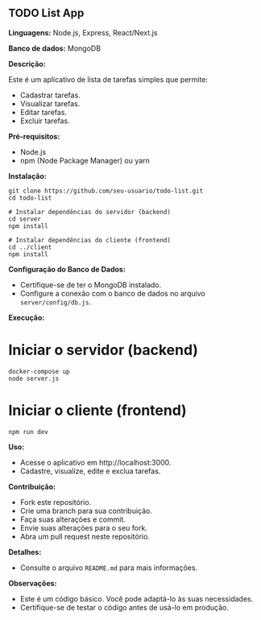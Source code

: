 ## TODO List App

**Linguagens:** Node.js, Express, React/Next.js

**Banco de dados:** MongoDB

**Descrição:**

Este é um aplicativo de lista de tarefas simples que permite:

* Cadastrar tarefas.
* Visualizar tarefas.
* Editar tarefas.
* Excluir tarefas.

**Pré-requisitos:**

* Node.js
* npm (Node Package Manager) ou yarn

**Instalação:**

```
git clone https://github.com/seu-usuario/todo-list.git
cd todo-list

# Instalar dependências do servidor (backend)
cd server
npm install

# Instalar dependências do cliente (frontend)
cd ../client
npm install
```

**Configuração do Banco de Dados:**

* Certifique-se de ter o MongoDB instalado.
* Configure a conexão com o banco de dados no arquivo `server/config/db.js`.

**Execução:**

# Iniciar o servidor (backend)
```
docker-compose up
node server.js
```

# Iniciar o cliente (frontend)
```
npm run dev
```

**Uso:**

* Acesse o aplicativo em http://localhost:3000.
* Cadastre, visualize, edite e exclua tarefas.

**Contribuição:**

* Fork este repositório.
* Crie uma branch para sua contribuição.
* Faça suas alterações e commit.
* Envie suas alterações para o seu fork.
* Abra um pull request neste repositório.

**Detalhes:**

* Consulte o arquivo `README.md` para mais informações.

**Observações:**

* Este é um código básico. Você pode adaptá-lo às suas necessidades.
* Certifique-se de testar o código antes de usá-lo em produção.
